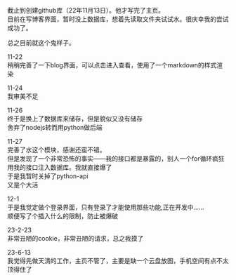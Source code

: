 截止到创建github库（22年11月13日）。他才写完了主页。  
目前在写博客界面，暂时没上数据库，想着先读取文件夹试试水。很庆幸我的尝试成功了。  
  
总之目前就这个鬼样子。

11-22  
稍稍完善了一下blog界面，可以点击进入查看，使用了一个markdown的样式渲染    

11-24  
我审美不足  

11-26  
终于是换上了数据库来储存，但是貌似又没有储存  
舍弃了nodejs转而用python做后端  

11-27  
完善了水这个模块，感谢还蛮不错。  
但是发现了一个非常恐怖的事实——我的接口都是暴露的，别人一个for循环疯狂用我的接口注入数据库。我就直接爆了  
于是我暂时关掉了python-api  
又是个大活  

12-1  
于是我觉定做个登录界面，只有登录了才能使用那些功能,正在开发中......  
顺便写了个插入什么的限制，防止被爆破  

23-2-23  
非常丑陋的cookie，非常丑陋的请求，总之我摸了

23-6-13  
我觉得先做天清的工作，主页不管了，主要是缺一个云盘放图，手机空间有点不太顶得住了